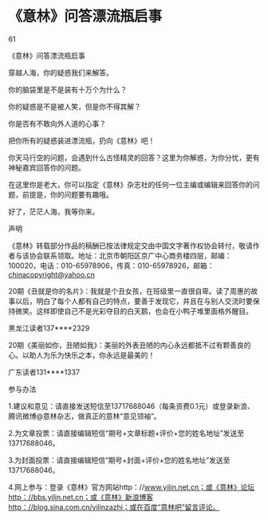 # 《意林》问答漂流瓶启事

61

《意林》问答漂流瓶启事

穿越人海，你的疑惑我们来解答。

你的脑袋里是不是装有十万个为什么？

你的疑惑是不是被人笑，但是你不得其解？

你是否有不敢向外人道的心事？

把你所有的疑惑装进漂流瓶，扔向《意林》吧！

你天马行空的问题，会遇到什么古怪精灵的回答？这里为你解惑，为你分忧，更有神秘嘉宾回答你的问题。

在这里你是老大，你可以指定《意林》杂志社的任何一位主编或编辑来回答你的问题，前提是，你的问题要有趣哦。

好了，茫茫人海，我等你来。

声明

《意林》转载部分作品的稿酬已按法律规定交由中国文字著作权协会转付，敬请作者与该协会联系领取。地址：北京市朝阳区京广中心商务楼四层，邮编：100020，电话：010-65978906，传真：010-65978926，邮箱：chinacopyright@yahoo.cn

20期《丑就是你的名片》：我就是个丑女孩，在班级里一直很自卑。读了周惠的故事以后，明白了每个人都有自己的特点，要善于发现它，并且在与别人交流时要保持微笑。这样即使自己不是光彩夺目的白天鹅，也会在小鸭子堆里面格外醒目。

黑龙江读者137****2329

20期《美丽如你，丑陋如我》：美丽的外表丑陋的内心永远都抵不过有颗善良的心。以助人为乐为快乐之本，你永远是最美的！

广东读者131****1337

参与办法

1.建议和意见：请直接发送短信至13717688046（每条资费0.1元）或登录新浪、腾讯微博@意林杂志，做真正的意林“意见领袖”。

2.为文章投票：请直接编辑短信“期号+文章标题+评价+您的姓名地址”发送至13717688046。

3.为封面投票：请直接编辑短信“期号+封面+评价+您的姓名地址”发送至13717688046。

4.网上参与：登录《意林》官方网站http：//www.yilin.net.cn；或《意林》论坛http：//bbs.yilin.net.cn；或《意林》新浪博客http：//blog.sina.com.cn/yilinzazhi；或在百度“意林吧”留言评论。
